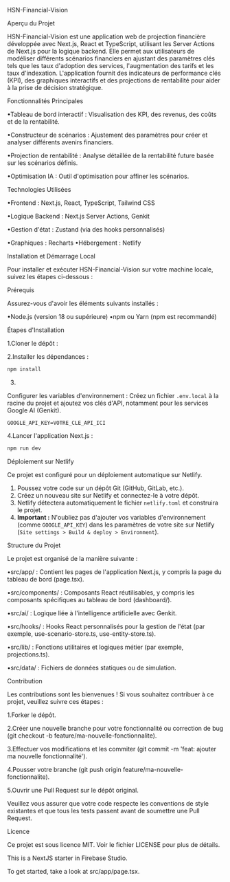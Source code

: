 HSN-Financial-Vision

Aperçu du Projet

HSN-Financial-Vision est une application web de projection financière développée avec Next.js, React et TypeScript, utilisant les Server Actions de Next.js pour la logique backend. Elle permet aux utilisateurs de modéliser différents scénarios financiers en ajustant des paramètres clés tels que les taux d'adoption des services, l'augmentation des tarifs et les taux d'indexation. L'application fournit des indicateurs de performance clés (KPI), des graphiques interactifs et des projections de rentabilité pour aider à la prise de décision stratégique.

Fonctionnalités Principales

•Tableau de bord interactif : Visualisation des KPI, des revenus, des coûts et de la rentabilité.

•Constructeur de scénarios : Ajustement des paramètres pour créer et analyser différents avenirs financiers.

•Projection de rentabilité : Analyse détaillée de la rentabilité future basée sur les scénarios définis.

•Optimisation IA : Outil d'optimisation pour affiner les scénarios.

Technologies Utilisées

•Frontend : Next.js, React, TypeScript, Tailwind CSS

•Logique Backend : Next.js Server Actions, Genkit

•Gestion d'état : Zustand (via des hooks personnalisés)

•Graphiques : Recharts
•Hébergement : Netlify

Installation et Démarrage Local

Pour installer et exécuter HSN-Financial-Vision sur votre machine locale, suivez les étapes ci-dessous :

Prérequis

Assurez-vous d'avoir les éléments suivants installés :

•Node.js (version 18 ou supérieure)
•npm ou Yarn (npm est recommandé)

Étapes d'Installation

1.Cloner le dépôt :

2.Installer les dépendances :
```bash
npm install
```

3.
Configurer les variables d'environnement :
Créez un fichier `.env.local` à la racine du projet et ajoutez vos clés d'API, notamment pour les services Google AI (Genkit).
```
GOOGLE_API_KEY=VOTRE_CLE_API_ICI
```

4.Lancer l'application Next.js :
```bash
npm run dev
```

Déploiement sur Netlify

Ce projet est configuré pour un déploiement automatique sur Netlify.
1. Poussez votre code sur un dépôt Git (GitHub, GitLab, etc.).
2. Créez un nouveau site sur Netlify et connectez-le à votre dépôt.
3. Netlify détectera automatiquement le fichier `netlify.toml` et construira le projet.
4. **Important :** N'oubliez pas d'ajouter vos variables d'environnement (comme `GOOGLE_API_KEY`) dans les paramètres de votre site sur Netlify (`Site settings > Build & deploy > Environment`).

Structure du Projet

Le projet est organisé de la manière suivante :

•src/app/ : Contient les pages de l'application Next.js, y compris la page du tableau de bord (page.tsx).

•src/components/ : Composants React réutilisables, y compris les composants spécifiques au tableau de bord (dashboard/).

•src/ai/ : Logique liée à l'intelligence artificielle avec Genkit.

•src/hooks/ : Hooks React personnalisés pour la gestion de l'état (par exemple, use-scenario-store.ts, use-entity-store.ts).

•src/lib/ : Fonctions utilitaires et logiques métier (par exemple, projections.ts).

•src/data/ : Fichiers de données statiques ou de simulation.

Contribution

Les contributions sont les bienvenues ! Si vous souhaitez contribuer à ce projet, veuillez suivre ces étapes :

1.Forker le dépôt.

2.Créer une nouvelle branche pour votre fonctionnalité ou correction de bug (git checkout -b feature/ma-nouvelle-fonctionnalite).

3.Effectuer vos modifications et les commiter (git commit -m 'feat: ajouter ma nouvelle fonctionnalité').

4.Pousser votre branche (git push origin feature/ma-nouvelle-fonctionnalite).

5.Ouvrir une Pull Request sur le dépôt original.

Veuillez vous assurer que votre code respecte les conventions de style existantes et que tous les tests passent avant de soumettre une Pull Request.

Licence

Ce projet est sous licence MIT. Voir le fichier LICENSE pour plus de détails.


This is a NextJS starter in Firebase Studio.

To get started, take a look at src/app/page.tsx.
